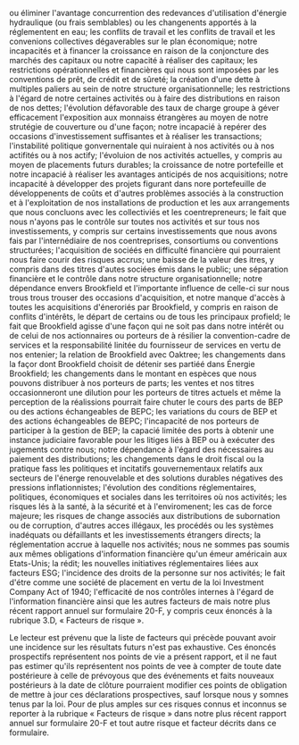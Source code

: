ou éliminer l'avantage concurrention des redevances d'utilisation d'énergie hydraulique (ou frais semblables) ou les changenents apportés à la réglementent en eau; les conflits de travail et les conflits de travail et les convenions collectives dégaverables sur le plan économique; notre incapacités et à financer la croissance en raison de la conjoncture des marchés des capitaux ou notre capacité à réaliser des capitaux; les restrictions opérationnelles et financières qui nous sont imposées par les conventions de prêt, de crédit et de sûreté; la création d'une dette à multiples paliers au sein de notre structure organisationnelle; les restrictions à l'égard de notre certaines activités ou à faire des distributions en raison de nos dettes; l'évolution défavorable des taux de charge groupe à géver efficacement l'exposition aux monnaiss étrangères au moyen de notre strutégie de couverture ou d'une façon; notre incapacié à repérer des occasions d'investissement suffisantes et à réaliser les transactions; l'instabilité politique gonvernentale qui nuiraient à nos activités ou à nos actifités ou à nos actify; l'évoluion de nos activités actuelles, y compris au moyen de placements futurs durables; la croissance de notre portefeille et notre incapacié à réaliser les avantages anticipés de nos acquisitions; notre incapacité à développer des projets figurant dans nore portefeuille de développenents de coûts et d'autres problèmes associés à la construction et à l'exploitation de nos installations de production et les aux arrangements que nous concluons avec les collectiviés et les coentrepreneurs; le fait que nous n'ayons pas le contrôle sur toutes nos activités et sur tous nos investissements, y compris sur certains investissements que nous avons fais par l'internédiaire de nos coentreprises, consortiums ou conventions structurées; l'acquisition de sociéés en difficulté financière qui pourraient nous faire courir des risques accrus; une baisse de la valeur des itres, y compris dans des titres d'autes sociées émis dans le public; une séparation financière et le contrôle dans notre structure organisationnelle; notre dépendance envers Brookfield et l'importante influence de celle-ci sur nous trous trous trouser des occasions d'acquisition, et notre manque d'accès à toutes les acquisitions d'éneroriés par Brookfield, y compris en raison de conflits d'intérêts, le départ de certains ou de tous les principaux profield; le fait que Brookfield agisse d'une façon qui ne soit pas dans notre intérêt ou de celui de nos actionnaires ou porteurs de à résilier la convention-cadre de services et la responsabilité linitée du fournisseur de services en vertu de nos entenier; la relation de Brookfield avec Oaktree; les changements dans la façor dont Brookfield choisit de détenir ses partiéé dans Énergie Brookfield; les changements dans le montant en espèces que nous pouvons distribuer à nos porteurs de parts; les ventes et nos titres occasionneront une dilution pour les porteurs de titres actuels et même la perception de la réalissions pourrait faire chuter le cours des parts de BEP ou des actions échangeables de BEPC; les variations du cours de BEP et des actions échangeables de BEPC; l'incapacité de nos porteurs de participer à la gestion de BEP; la capacié limitée des ports à obtenir une instance judiciaire favorable pour les litiges liés à BEP ou à exécuter des jugements contre nous; notre dépendance à l'égard des nécessaires au paiement des distributions; les changements dans le droit fiscal ou la pratique fass les politiques et incitatifs gouvernementaux relatifs aux secteurs de l'énerge renouvelable et des solutions durables négatives des pressions inflationnistes; l'évolution des conditions réglementaires, politiques, économiques et sociales dans les territoires où nos activités; les risques lés à la santé, à la sécurité et à l'enviromenent; les cas de force majeure; les risques de change associés aux distributions de subornation ou de corruption, d'autres acces illégaux, les procédés ou les systèmes inadéquats ou défaillants et les investissements étrangers directs; la réglementation accrue à laquelle nos activités; nous ne sommes pas soumis aux mêmes obligations d'information financière qu'un émeur américain aux Etats-Unis; la rédit; les nouvelles initiatives réglementaires liées aux facteurs ESG; l'incidence des droits de la personne sur nos activités; le fait d'étre comme une société de placement en vertu de la loi Investment Company Act of 1940; l'efficacité de nos contrôles internes à l'égard de l'information financière ainsi que les autres facteurs de mais notre plus récent rapport annuel sur formulaire 20-F, y compris ceux énoncés à la rubrique 3.D, « Facteurs de risque ».

Le lecteur est prévenu que la liste de facteurs qui précède pouvant avoir une incidence sur les résultats futurs n'est pas exhaustive. Ces énoncés prospectifs représentent nos points de vie a présent rapport, et il ne faut pas estimer qu'ils représentent nos points de vee à compter de toute date postérieure à celle de prévoyous que des événements et faits nouveaux postérieurs à la date de clôture pourraient modifier ces points de obligation de mettre à jour ces déclarations prospectives, sauf lorsque nous y somnes tenus par la loi. Pour de plus amples sur ces risques connus et inconnus se reporter à la rubrique « Facteurs de risque » dans notre plus récent rapport annuel sur formulaire 20-F et tout autre risque et facteur décrits dans ce formulaire.